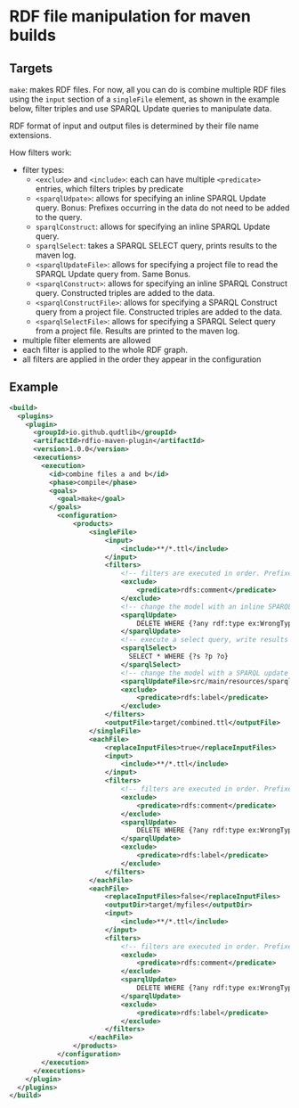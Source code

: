 # RDF file manipulation for maven builds

## Targets
 
`make`: makes RDF files. For now, all you can do is combine multiple 
RDF files using the `input` section of a `singleFile` element, as shown 
in the example below, filter triples and use SPARQL Update queries to manipulate data.

RDF format of input and output files is determined by their file name extensions.

How filters work:
* filter types: 
  - `<exclude>` and `<include>`: each can have multiple `<predicate>` entries, which filters triples by predicate
  - `<sparqlUdpate>`: allows for specifying an inline SPARQL Update query. 
    Bonus: Prefixes occurring in the data do not need to be added to the query.
  - `sparqlConstruct`: allows for specifying an inline SPARQL Update query.
  - `sparqlSelect`: takes a SPARQL SELECT query, prints results to the maven log. 
  - `<sparqlUpdateFile>`: allows for specifying a project file to read the SPARQL Update query from. Same Bonus.
  - `<sparqlConstruct>`: allows for specifying an inline SPARQL Construct query. Constructed triples are added to the data.
  - `<sparqlConstructFile>`: allows for specifying a SPARQL Construct query from a project file. Constructed triples are added to the data.
  - `<sparqlSelectFile>`: allows for specifying a SPARQL Select query from a project file. Results are printed to the maven log.
* multiple filter elements are allowed
* each filter is applied to the whole RDF graph.
* all filters are applied in the order they appear in the configuration

 

## Example

```xml
<build> 
  <plugins>
    <plugin>
      <groupId>io.github.qudtlib</groupId>
      <artifactId>rdfio-maven-plugin</artifactId>
      <version>1.0.0</version>
      <executions>
        <execution>
          <id>combine files a and b</id>
          <phase>compile</phase>
          <goals>
            <goal>make</goal>
          </goals>
            <configuration>
                <products>
                    <singleFile>
                        <input>
                            <include>**/*.ttl</include>
                        </input>
                        <filters>
                            <!-- filters are executed in order. Prefixes that occor in the input can be used -->
                            <exclude>
                                <predicate>rdfs:comment</predicate>
                            </exclude>
                            <!-- change the model with an inline SPARQL update -->
                            <sparqlUpdate>
                                DELETE WHERE {?any rdf:type ex:WrongType }
                            </sparqlUpdate>
                            <!-- execute a select query, write results to the maven log -->
                            <sparqlSelect>
                              SELECT * WHERE {?s ?p ?o}
                            </sparqlSelect>
                            <!-- change the model with a SPARQL update read from a project file -->
                            <sparqlUpdateFile>src/main/resources/sparql/update1.rq</sparqlUpdateFile>
                            <exclude>
                                <predicate>rdfs:label</predicate>
                            </exclude>
                        </filters>
                        <outputFile>target/combined.ttl</outputFile>
                    </singleFile>
                    <eachFile>
                        <replaceInputFiles>true</replaceInputFiles>
                        <input>
                            <include>**/*.ttl</include>
                        </input>
                        <filters>
                            <!-- filters are executed in order. Prefixes that occor in the input can be used -->
                            <exclude>
                                <predicate>rdfs:comment</predicate>
                            </exclude>
                            <sparqlUpdate>
                                DELETE WHERE {?any rdf:type ex:WrongType }
                            </sparqlUpdate>
                            <exclude>
                                <predicate>rdfs:label</predicate>
                            </exclude>
                        </filters>
                    </eachFile>
                    <eachFile>
                        <replaceInputFiles>false</replaceInputFiles>
                        <outputDir>target/myfiles</outputDir>
                        <input>
                            <include>**/*.ttl</include>
                        </input>
                        <filters>
                            <!-- filters are executed in order. Prefixes that occor in the input can be used -->
                            <exclude>
                                <predicate>rdfs:comment</predicate>
                            </exclude>
                            <sparqlUpdate>
                                DELETE WHERE {?any rdf:type ex:WrongType }
                            </sparqlUpdate>
                            <exclude>
                                <predicate>rdfs:label</predicate>
                            </exclude>
                        </filters>
                    </eachFile>
                </products>
            </configuration>
        </execution>
      </executions>
    </plugin>
  </plugins>
</build>
```
